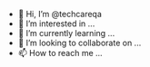 - 👋 Hi, I’m @techcareqa
- 👀 I’m interested in ...
- 🌱 I’m currently learning ...
- 💞️ I’m looking to collaborate on ...
- 📫 How to reach me ...

<!---
techcareqa/techcareqa is a ✨ special ✨ repository because its `README.md` (this file) appears on your GitHub profile.
You can click the Preview link to take a look at your changes.
--->
